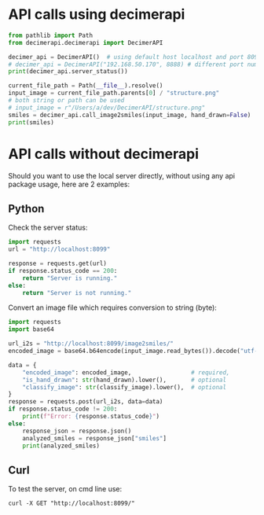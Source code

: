# API calls using decimerapi
```python
from pathlib import Path
from decimerapi.decimerapi import DecimerAPI

decimer_api = DecimerAPI()  # using default host localhost and port 8099
# decimer_api = DecimerAPI("192.168.50.170", 8888) # different port number
print(decimer_api.server_status())

current_file_path = Path(__file__).resolve()
input_image = current_file_path.parents[0] / "structure.png"
# both string or path can be used
# input_image = r"/Users/a/dev/DecimerAPI/structure.png"
smiles = decimer_api.call_image2smiles(input_image, hand_drawn=False)
print(smiles)
```


# API calls without decimerapi
Should you want to use the local server directly, without using any api package usage, here are 2 examples:<br>
## Python
Check the server status:
```python
import requests
url = "http://localhost:8099"

response = requests.get(url)
if response.status_code == 200:
    return "Server is running."
else:
    return "Server is not running."
```
Convert an image file which requires conversion to string (byte):
```python
import requests
import base64

url_i2s = "http://localhost:8099/image2smiles/"
encoded_image = base64.b64encode(input_image.read_bytes()).decode("utf-8")

data = {
    "encoded_image": encoded_image,                 # required, 
    "is_hand_drawn": str(hand_drawn).lower(),       # optional
    "classify_image": str(classify_image).lower(),  # optional
}
response = requests.post(url_i2s, data=data)
if response.status_code != 200:
    print(f"Error: {response.status_code}")
else:
    response_json = response.json()
    analyzed_smiles = response_json["smiles"]
    print(analyzed_smiles)
```

## Curl
To test the server, on cmd line use:
```Shell
curl -X GET "http://localhost:8099/"
```